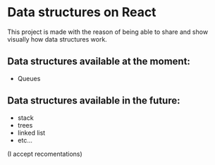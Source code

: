 # Data structures on React

This project is made with the reason of being able to share and show visually how data structures work.

## Data structures available at the moment:

- Queues

## Data structures available in the future:

- stack
- trees
- linked list
- etc...

(I accept recomentations)


